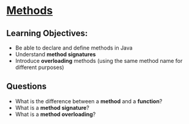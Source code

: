 # [Methods](https://login.codingdojo.com/m/315/9299/62845)

## Learning Objectives:
- Be able to declare and define methods in Java
- Understand __method signatures__
- Introduce __overloading__ methods (using the same method name for different purposes)


## Questions

- What is the difference between a __method__ and a __function__?
- What is a __method signature__?
- What is a __method overloading__?